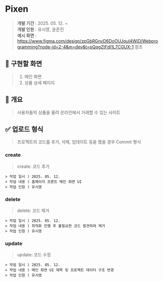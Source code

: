 # Pixen
> **개발 기간** : 2025. 05. 12. ~  
> **개발 인원** : 유시영, 윤준진  
> **예시 화면** : https://www.figma.com/design/zpGbRGnvD6DoOUJquI4WiD/Webprogramming?node-id=2-4&m=dev&t=pQqgZtFdI1L7CGUX-1 참조       
              
   
## 🎈 구현할 화면  
> 1. 메인 화면  
> 2. 상품 상세 페이지  

## 📌 개요
> 사용자들의 상품을 올려 온라인에서 거래할 수 있는 사이트

  

## ✅ 업로드 형식
> 프로젝트의 코드를 추가, 삭제, 업데이트 등을 했을 경우 Commit 형식

### create
> create: 코드 추가
``` 
> 작업 일시 ) 2025. 05. 12.
> 작업 내용 ) 홈페이지 프론트 메인 화면 UI
> 작업 인원 ) 유시영
```

### delete
> delete: 코드 제거
``` 
> 작업 일시 ) 2025. 05. 12.
> 작업 내용 ) 최적화 진행 후 불필요한 코드 발견하여 제거
> 작업 인원 ) 유시영
```

### update
> update: 코드 수정
``` 
> 작업 일시 ) 2025. 05. 12.
> 작업 내용 ) 메인 화면 UI 제목 및 프로젝트 데이터 구조 변경
> 작업 인원 ) 유시영
```
